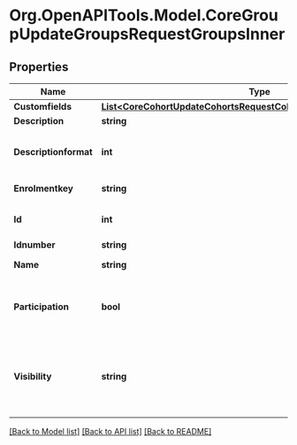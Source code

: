 # Org.OpenAPITools.Model.CoreGroupUpdateGroupsRequestGroupsInner

## Properties

Name | Type | Description | Notes
------------ | ------------- | ------------- | -------------
**Customfields** | [**List&lt;CoreCohortUpdateCohortsRequestCohortsInnerCustomfieldsInner&gt;**](CoreCohortUpdateCohortsRequestCohortsInnerCustomfieldsInner.md) |  | [optional] 
**Description** | **string** | group description text | [optional] 
**Descriptionformat** | **int** | description format (1 &#x3D; HTML, 0 &#x3D; MOODLE, 2 &#x3D; PLAIN, or 4 &#x3D; MARKDOWN) | [optional] [default to 1]
**Enrolmentkey** | **string** | group enrol secret phrase | [optional] 
**Id** | **int** | ID of the group | [optional] [default to null]
**Idnumber** | **string** | id number | [optional] 
**Name** | **string** | multilang compatible name, course unique | [optional] 
**Participation** | **bool** | activity participation enabled? Only for \&quot;all\&quot; and \&quot;members\&quot; visibility | [optional] [default to null]
**Visibility** | **string** | group visibility mode. 0 &#x3D; Visible to all. 1 &#x3D; Visible to members. 2 &#x3D; See own membership. 3 &#x3D; Membership is hidden. | [optional] [default to "null"]

[[Back to Model list]](../README.md#documentation-for-models) [[Back to API list]](../README.md#documentation-for-api-endpoints) [[Back to README]](../README.md)

